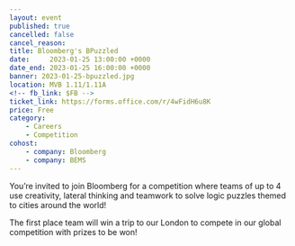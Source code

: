 ```yaml
---
layout: event
published: true
cancelled: false
cancel_reason:
title: Bloomberg's BPuzzled
date:     2023-01-25 13:00:00 +0000
date_end: 2023-01-25 16:00:00 +0000
banner: 2023-01-25-bpuzzled.jpg
location: MVB 1.11/1.11A
<!-- fb_link: $FB -->
ticket_link: https://forms.office.com/r/4wFidH6u8K
price: Free
category:
    - Careers
    - Competition
cohost:
    - company: Bloomberg
    - company: BEMS
---
```


You’re invited to join Bloomberg for a competition where teams of up to 4 use creativity, lateral thinking and teamwork to solve logic puzzles themed to cities around the world!

The first place team will win a trip to our London to compete in our global competition with prizes to be won! 

